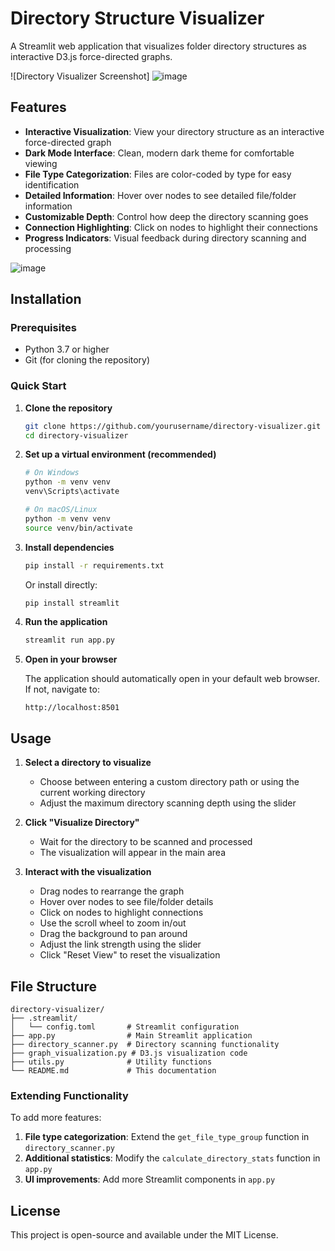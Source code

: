 # Directory Structure Visualizer

A Streamlit web application that visualizes folder directory structures as interactive D3.js force-directed graphs.

![Directory Visualizer Screenshot]
![image](https://github.com/user-attachments/assets/166203f8-f722-479c-b2a2-5c73565d7882)



## Features

- **Interactive Visualization**: View your directory structure as an interactive force-directed graph
- **Dark Mode Interface**: Clean, modern dark theme for comfortable viewing
- **File Type Categorization**: Files are color-coded by type for easy identification
- **Detailed Information**: Hover over nodes to see detailed file/folder information
- **Customizable Depth**: Control how deep the directory scanning goes
- **Connection Highlighting**: Click on nodes to highlight their connections
- **Progress Indicators**: Visual feedback during directory scanning and processing

![image](https://github.com/user-attachments/assets/08b28439-2347-42d1-8b3d-ba3be4c7c43c)
## Installation

### Prerequisites

- Python 3.7 or higher
- Git (for cloning the repository)

### Quick Start

1. **Clone the repository**

   ```bash
   git clone https://github.com/yourusername/directory-visualizer.git
   cd directory-visualizer
   ```

2. **Set up a virtual environment (recommended)**

   ```bash
   # On Windows
   python -m venv venv
   venv\Scripts\activate

   # On macOS/Linux
   python -m venv venv
   source venv/bin/activate
   ```

3. **Install dependencies**

   ```bash
   pip install -r requirements.txt
   ```

   Or install directly:

   ```bash
   pip install streamlit
   ```

4. **Run the application**

   ```bash
   streamlit run app.py
   ```

5. **Open in your browser**

   The application should automatically open in your default web browser. If not, navigate to:
   
   ```
   http://localhost:8501
   ```


## Usage

1. **Select a directory to visualize**
   - Choose between entering a custom directory path or using the current working directory
   - Adjust the maximum directory scanning depth using the slider

2. **Click "Visualize Directory"**
   - Wait for the directory to be scanned and processed
   - The visualization will appear in the main area

3. **Interact with the visualization**
   - Drag nodes to rearrange the graph
   - Hover over nodes to see file/folder details
   - Click on nodes to highlight connections
   - Use the scroll wheel to zoom in/out
   - Drag the background to pan around
   - Adjust the link strength using the slider
   - Click "Reset View" to reset the visualization

## File Structure

```
directory-visualizer/
├── .streamlit/
│   └── config.toml       # Streamlit configuration
├── app.py                # Main Streamlit application
├── directory_scanner.py  # Directory scanning functionality
├── graph_visualization.py # D3.js visualization code
├── utils.py              # Utility functions
└── README.md             # This documentation
```


### Extending Functionality

To add more features:

1. **File type categorization**: Extend the `get_file_type_group` function in `directory_scanner.py`
2. **Additional statistics**: Modify the `calculate_directory_stats` function in `app.py`
3. **UI improvements**: Add more Streamlit components in `app.py`

## License

This project is open-source and available under the MIT License.
